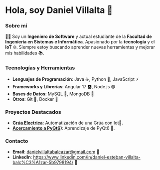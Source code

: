# Hola, soy Daniel Villalta 👋

### Sobre mí
👨‍💻 Soy un **Ingeniero de Software** y actual estudiante de la **Facultad de Ingeniería en Sistemas e Informática**. Apasionado por la **tecnología** y el **IoT** 🌐. Siempre estoy buscando aprender nuevas herramientas y mejorar mis habilidades 📚.

### Tecnologías y Herramientas
- **Lenguajes de Programación**: Java ☕, Python 🐍, JavaScript ⚡
- **Frameworks y Librerías**: Angular 17 🅰️, Node.js 🟢
- **Bases de Datos**: MySQL 🐬, MongoDB 🍃
- **Otros**: Git 🌳, Docker 🐳

### Proyectos Destacados
- **[Grúa Electrica](https://github.com/Dancode2024/Gr-a_IoT)**: Automatización de una Grúa con Iot📝.
- **[Acercamiento a PyQt6](https://github.com/Dancode2024/PyQt6_1))**: Aprendizaje de PyQt6 📝.

### Contacto
- **Email**: danielvillaltabalcazar@gmail.com 📧
- **LinkedIn**: https://www.linkedin.com/in/daniel-esteban-villalta-balc%C3%A1zar-5b9798194/ 🔗

